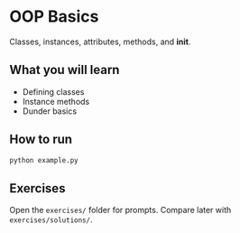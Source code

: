 # OOP Basics

Classes, instances, attributes, methods, and __init__.

## What you will learn
- Defining classes
- Instance methods
- Dunder basics

## How to run
```bash
python example.py
```

## Exercises
Open the `exercises/` folder for prompts. Compare later with `exercises/solutions/`.

